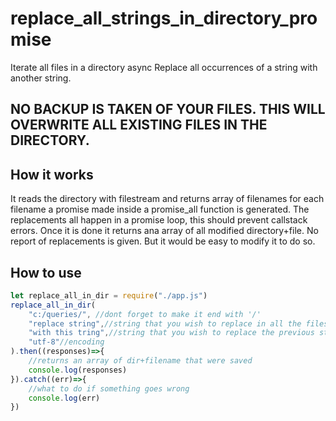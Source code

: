 # replace_all_strings_in_directory_promise
Iterate all files in a directory async
Replace all occurrences of a string with another string.
## NO BACKUP IS TAKEN OF YOUR FILES. THIS WILL OVERWRITE ALL EXISTING FILES IN THE DIRECTORY.
## How it works
It reads the directory with filestream and returns array of filenames
for each filename a promise made inside a promise_all function is generated.
The replacements all happen in a promise loop, this should prevent callstack errors.
Once it is done it returns ana array of all modified directory+file. 
No report of replacements is given. But it would be easy to modify it to do so. 
## How to use
```javascript
let replace_all_in_dir = require("./app.js")
replace_all_in_dir(
    "c:/queries/", //dont forget to make it end with '/'
    "replace string",//string that you wish to replace in all the files
    "with this tring",//string that you wish to replace the previous string with
    "utf-8"//encoding 
).then((responses)=>{
    //returns an array of dir+filename that were saved
    console.log(responses)
}).catch((err)=>{
    //what to do if something goes wrong
    console.log(err)
})
```
